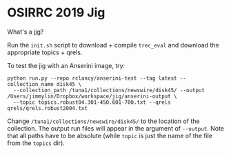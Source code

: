 # OSIRRC 2019 Jig

What's a [jig](https://en.wikipedia.org/wiki/Jig_(tool))?

Run the `init.sh` script to download + compile `trec_eval` and download the appropriate topics + qrels.

To test the jig with an Anserini image, try:

```
python run.py --repo rclancy/anserini-test --tag latest --collection_name disk45 \
  --collection_path /tuna1/collections/newswire/disk45/ --output /Users/jimmylin/Dropbox/workspace/jig/anserini-output \
  --topic topics.robust04.301-450.601-700.txt --qrels qrels/qrels.robust2004.txt
```

Change `/tuna1/collections/newswire/disk45/` to the location of the collection.
The output run files will appear in the argument of `--output`.
Note that all paths have to be absolute (while `topic` is just the name of the file from the `topics` dir).
